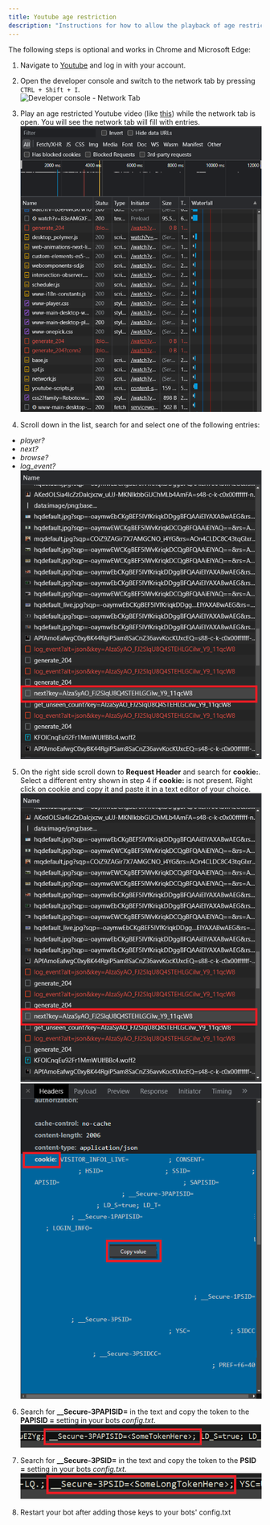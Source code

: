 ```yaml
---
title: Youtube age restriction
description: "Instructions for how to allow the playback of age restricted Youtube videos"
---
```

The following steps is optional and works in Chrome and Microsoft Edge:
1. Navigate to [Youtube](https://youtube.com) and log in with your account.

2. Open the developer console and switch to the network tab by pressing `CTRL + Shift + I`.  
![Developer console - Network Tab](/assets/images/dev-Net.png)

3. Play an age restricted Youtube video (like [this](https://www.youtube.com/watch?v=B3eAMGXFw1o)) while the network tab is open. You will see the network tab will fill with entries.  
![Network Tab - filling with entries](/assets/images/age-restriction/dev-Net-filling.png)

4. Scroll down in the list, search for and select one of the following entries:
* *player?*
* *next?*
* *browse?*
* *log_event?*
![Network Tab - correct entry](/assets/images/age-restriction/dev-Entry.png)

5. On the right side scroll down to **Request Header** and search for **cookie:**. Select a different entry shown in step 4 if **cookie:** is not present. Right click on cookie and copy it and paste it in a text editor of your choice.
![Entry - Request Header](/assets/images/age-restriction/dev-Entry.png)
![Entry - Request Cookie](/assets/images/age-restriction/dev-Cookie.png)

6. Search for **__Secure-3PAPISID=** in the text and copy the token to the **PAPISID =** setting in your bots *config.txt*.
![PAPISID](/assets/images/age-restriction/PAPISID.png)

7. Search for **__Secure-3PSID=** in the text and copy the token to the **PSID =** setting in your bots *config.txt*.
![PSID](/assets/images/age-restriction/PSID.png)

8. Restart your bot after adding those keys to your bots' config.txt


